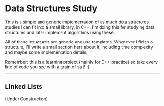 # Data Structures Study
This is a simple and generic implementation of as much data structures studies I can fit into a small library, in C++. I'm doing this for studying data structures and later implement algorithms using these.

All of these structures are generic and use templates. Whenever I finish a structure, I'll write a small section here about it, including time complexity and maybe some implementation details.

Remember: this is a learning project (mainly for C++ practice) so take every line of code you see with a grain of salt! :)

---

## Linked Lists

(Under Construction)
